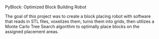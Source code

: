 PyBlock: Optimized Block Building Robot

The goal of this project was to create a block placing robot with software that reads in STL files, voxelizes them, turns them into grids, then utilizes a Monte Carlo Tree Search algorithm to optimally place blocks on the assigned placement areas.

